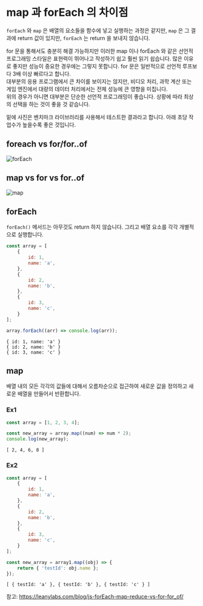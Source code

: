 # map 과 forEach 의 차이점
```forEach``` 와 ```map``` 은 배열의 요소들을 함수에 넣고 실행하는 과정은 같지만,
```map``` 은 그 결과에 return 값이 있지만, ```forEach``` 는 return 을 보내지 않습니다.

for 문을 통해서도 충분히 해결 가능하지만 이러한 map 이나 forEach 와 같은 선언적 프로그래밍 스타일은 
표현력이 뛰어나고 작성하기 쉽고 훨씬 읽기 쉽습니다. 
많은 이유로 좋지만 성능이 중요한 경우에는 그렇지 못합니다. for 문은 일반적으로 선언적 루프보다 3배 이상 빠르다고 합니다.    
대부분의 응용 프로그램에서 큰 차이를 보이지는 않지만, 비디오 처리, 과학 계산 또는 게임 엔진에서 대량의 데이터 처리에서는 
전체 성능에 큰 영향을 미칩니다.    
위의 경우가 아니면 대부분은 단순한 선언적 프로그래밍이 좋습니다. 상황에 따라 최상의 선택을 하는 것이 좋을 것 같습니다.

밑에 사진은 벤치마크 라이브러리를 사용해서 테스트한 결과라고 합니다. 아래 초당 작업수가 높을수록 좋은 것입니다.

## foreach vs for/for..of

![forEach](https://user-images.githubusercontent.com/63203480/150138553-107f8157-d0fe-48f4-bd38-c8a14a795dbd.png)

## map vs for vs for..of

![map](https://user-images.githubusercontent.com/63203480/150138852-4d2f8b44-5719-45f3-a92e-b9f33ebe8a09.png)

## forEach
```forEach()``` 메서드는 아무것도 return 하지 않습니다. 그리고 배열 요소를 각각 개별적으로 실행합니다.

```javascript
const array = [
    {
        id: 1,
        name: 'a',
    },
    {
        id: 2,
        name: 'b',
    },
    {
        id: 3,
        name: 'c',
    }
];

array.forEach((arr) => console.log(arr));
```

```
{ id: 1, name: 'a' }
{ id: 2, name: 'b' }
{ id: 3, name: 'c' }
```

## map
배열 내의 모든 각각의 값들에 대해서 오름차순으로 접근하여 새로운 값을 정의하고 새로운 배열을 만들어서 반환합니다.

### Ex1
```javascript
const array = [1, 2, 3, 4];

const new_array = array.map((num) => num * 2);
console.log(new_array);
```

```
[ 2, 4, 6, 8 ]
```

### Ex2
```javascript
const array = [
    {
        id: 1,
        name: 'a',
    },
    {
        id: 2,
        name: 'b',
    },
    {
        id: 3,
        name: 'c',
    }
];

const new_array = array1.map((obj) => {
    return { 'testId': obj.name };
});
```

```
[ { testId: 'a' }, { testId: 'b' }, { testId: 'c' } ]
```

참고: https://leanylabs.com/blog/js-forEach-map-reduce-vs-for-for_of/